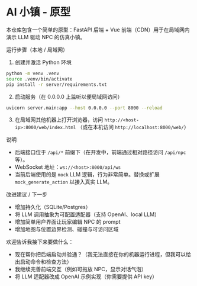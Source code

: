 # AI 小镇 - 原型

本仓库包含一个简单的原型：FastAPI 后端 + Vue 前端（CDN）用于在局域网内演示 LLM 驱动 NPC 的仿真小镇。

运行步骤（本地 / 局域网）

1. 创建并激活 Python 环境

```bash
python -m venv .venv
source .venv/bin/activate
pip install -r server/requirements.txt
```

2. 启动服务（在 0.0.0.0 上监听以便局域网访问）

```bash
uvicorn server.main:app --host 0.0.0.0 --port 8000 --reload
```

3. 在局域网其他机器上打开浏览器，访问 `http://<host-ip>:8000/web/index.html` （或在本机访问 `http://localhost:8000/web/`）

说明

- 后端接口位于 `/api/*` 前缀下（在开发中，前端通过相对路径访问 `/api/npc` 等）。
- WebSocket 地址：`ws://<host>:8000/api/ws`
- 当前后端使用的是 `mock` LLM 逻辑，行为非常简单。替换或扩展 `mock_generate_action` 以接入真实 LLM。

改进建议 / 下一步

- 增加持久化（SQLite/Postgres）
- 将 LLM 调用抽象为可配置适配器（支持 OpenAI、local LLM）
- 增加简单用户界面让玩家编辑 NPC 的 prompt
- 增加地图与位置边界检测、碰撞与可访问区域

欢迎告诉我接下来要做什么：
- 现在帮你把后端启动并验通？（我无法直接在你的机器运行进程，但我可以给出启动命令和检查方法）
- 我继续完善前端交互（例如可拖放 NPC，显示对话气泡）
- 将 LLM 适配器改成 OpenAI 示例实现（你需要提供 API key）

